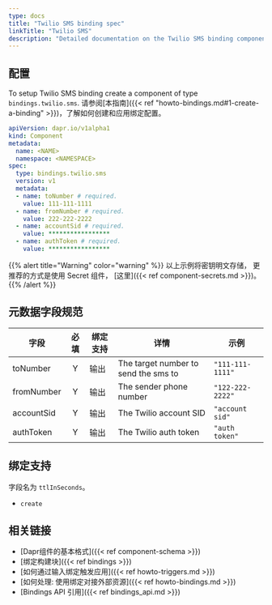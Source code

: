 ```yaml
---
type: docs
title: "Twilio SMS binding spec"
linkTitle: "Twilio SMS"
description: "Detailed documentation on the Twilio SMS binding component"
---
```


## 配置

To setup Twilio SMS binding create a component of type `bindings.twilio.sms`. 请参阅[本指南]({{< ref "howto-bindings.md#1-create-a-binding" >}})，了解如何创建和应用绑定配置。

```yaml
apiVersion: dapr.io/v1alpha1
kind: Component
metadata:
  name: <NAME>
  namespace: <NAMESPACE>
spec:
  type: bindings.twilio.sms
  version: v1
  metadata:
  - name: toNumber # required.
    value: 111-111-1111
  - name: fromNumber # required.
    value: 222-222-2222
  - name: accountSid # required.
    value: *****************
  - name: authToken # required.
    value: *****************
```
{{% alert title="Warning" color="warning" %}}
以上示例将密钥明文存储， 更推荐的方式是使用 Secret 组件， [这里]({{< ref component-secrets.md >}})。
{{% /alert %}}

## 元数据字段规范

| 字段         | 必填 | 绑定支持 | 详情                                   | 示例               |
| ---------- |:--:| ---- | ------------------------------------ | ---------------- |
| toNumber   | Y  | 输出   | The target number to send the sms to | `"111-111-1111"` |
| fromNumber | Y  | 输出   | The sender phone number              | `"122-222-2222"` |
| accountSid | Y  | 输出   | The Twilio account SID               | `"account sid"`  |
| authToken  | Y  | 输出   | The Twilio auth token                | `"auth token"`   |

## 绑定支持

字段名为 `ttlInSeconds`。

- `create`


## 相关链接

- [Dapr组件的基本格式]({{< ref component-schema >}})
- [绑定构建块]({{< ref bindings >}})
- [如何通过输入绑定触发应用]({{< ref howto-triggers.md >}})
- [如何处理: 使用绑定对接外部资源]({{< ref howto-bindings.md >}})
- [Bindings API 引用]({{< ref bindings_api.md >}})
